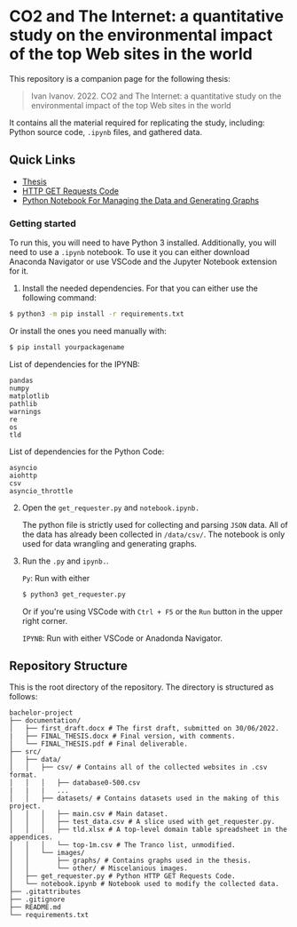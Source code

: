 # CO2 and The Internet: a quantitative study on the environmental impact of the top Web sites in the world
This repository is a companion page for the following thesis:
> Ivan Ivanov. 2022. CO2 and The Internet: a quantitative study on the environmental impact of the top Web sites in the world

It contains all the material required for replicating the study, including: Python source code, `.ipynb` files, and gathered data.

Quick Links
---------------

* [Thesis](documentation/FINAL_THESIS.pdf)
* [HTTP GET Requests Code](src/get_requester.py)
* [Python Notebook For Managing the Data and Generating Graphs](src/get_requester.py)

### Getting started
To run this, you will need to have Python 3 installed. 
Additionally, you will need to use a `.ipynb` notebook. 
To use it you can either download Anaconda Navigator or use VSCode and the Jupyter Notebook extension for it.

1. Install the needed dependencies. For that you can either use the following command:

```bash
$ python3 -m pip install -r requirements.txt
```
Or install the ones you need manually with:

```bash
$ pip install yourpackagename
```

List of dependencies for the IPYNB:
```
pandas
numpy
matplotlib
pathlib
warnings
re
os
tld
```

List of dependencies for the Python Code:
```
asyncio
aiohttp
csv
asyncio_throttle
```

2. Open the `get_requester.py` and `notebook.ipynb.`

   The python file is strictly used for collecting and parsing `JSON` data. All of the data has already been collected in `/data/csv/`. The notebook is only used for data wrangling and generating graphs.

3. Run the `.py` and `ipynb.`.

   `Py`: Run with either
   ```bash
   $ python3 get_requester.py
   ```
   Or if you're using VSCode with `Ctrl + F5` or the `Run` button in the upper right corner.

   `IPYNB`: Run with either VSCode or Anadonda Navigator.

## Repository Structure
This is the root directory of the repository. The directory is structured as follows:

    bachelor-project
    ├── documentation/
    │   ├── first_draft.docx # The first draft, submitted on 30/06/2022.
    |   ├── FINAL_THESIS.docx # Final version, with comments.
    │   └── FINAL_THESIS.pdf # Final deliverable.
    ├── src/
    │   ├── data/
    │   │   ├── csv/ # Contains all of the collected websites in .csv format.
    │   │   │   ├── database0-500.csv
    |   |   |   ...
    │   │   ├── datasets/ # Contains datasets used in the making of this project.
    │   │   │   ├── main.csv # Main dataset.
    │   │   │   ├── test_data.csv # A slice used with get_requester.py.
    │   │   │   ├── tld.xlsx # A top-level domain table spreadsheet in the appendices.
    │   │   │   └── top-1m.csv # The Tranco list, unmodified.
    │   │   └── images/
    │   │       ├── graphs/ # Contains graphs used in the thesis.
    │   │       └── other/ # Miscelanious images.
    │   ├── get_requester.py # Python HTTP GET Requests Code.
    │   └── notebook.ipynb # Notebook used to modify the collected data.
    ├── .gitattributes
    ├── .gitignore
    ├── README.md
    └── requirements.txt